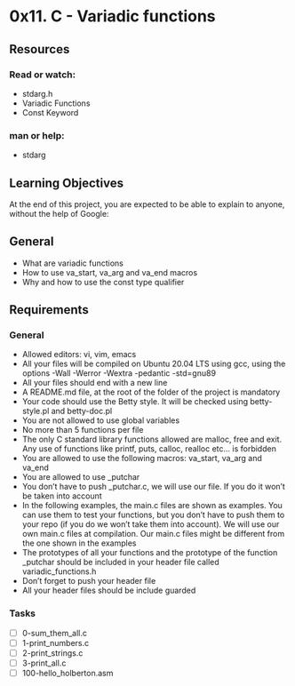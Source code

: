 # 0x11. C - Variadic functions
## Resources
### Read or watch:
- stdarg.h
- Variadic Functions
- Const Keyword
### man or help:
- stdarg
## Learning Objectives
At the end of this project, you are expected to be able to explain to anyone, without the help of Google:

## General
- What are variadic functions
- How to use va\_start, va\_arg and va\_end macros
- Why and how to use the const type qualifier
## Requirements
### General
- Allowed editors: vi, vim, emacs
- All your files will be compiled on Ubuntu 20.04 LTS using gcc, using the options -Wall -Werror -Wextra -pedantic -std=gnu89
- All your files should end with a new line
- A README.md file, at the root of the folder of the project is mandatory
- Your code should use the Betty style. It will be checked using betty-style.pl and betty-doc.pl
- You are not allowed to use global variables
- No more than 5 functions per file
- The only C standard library functions allowed are malloc, free and exit. Any use of functions like printf, puts, calloc, realloc etc… is forbidden
- You are allowed to use the following macros: va\_start, va\_arg and va\_end
- You are allowed to use _putchar
- You don’t have to push _putchar.c, we will use our file. If you do it won’t be taken into account
- In the following examples, the main.c files are shown as examples. You can use them to test your functions, but you don’t have to push them to your repo (if you do we won’t take them into account). We will use our own main.c files at compilation. Our main.c files might be different from the one shown in the examples
- The prototypes of all your functions and the prototype of the function _putchar should be included in your header file called variadic_functions.h
- Don’t forget to push your header file
- All your header files should be include guarded
### Tasks
- [ ] 0-sum\_them\_all.c
- [ ] 1-print\_numbers.c
- [ ] 2-print\_strings.c
- [ ] 3-print\_all.c
- [ ] 100-hello\_holberton.asm

